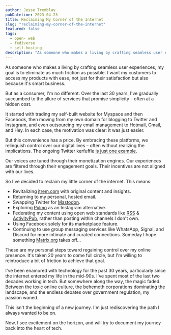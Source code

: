 ```yaml
---
author: Jesse Tremblay
pubDatetime: 2023-04-23
title: Reclaiming My Corner of the Internet
slug: "reclaiming-my-corner-of-the-internet"
featured: false
tags:
  - open- web
  - fediverse
  - self-hosting
description: "As someone who makes a living by crafting seamless user experiences, my goal is to eliminate as much friction as possible. I want my customers to access my products with ease, not just for their satisfaction but also because it's smart business."
---
```


As someone who makes a living by crafting seamless user experiences, my goal is to eliminate as much friction as possible. I want my customers to access my products with ease, not just for their satisfaction but also because it's smart business.

But as a consumer, I'm no different. Over the last 30 years, I've gradually succumbed to the allure of services that promise simplicity – often at a hidden cost.

It started with trading my self-built website for Myspace and then Facebook, then moving from my own domain for blogging to Twitter and Instagram, and even outsourcing my email management to Hotmail, Gmail, and Hey. In each case, the motivation was clear: it was just easier.

But this convenience has a price. By embracing these platforms, we relinquish control over our digital lives – often without realizing the implications. The ongoing Twitter kerfuffle [is just one example](https://www.npr.org/2022/12/15/1143291081/twitter-suspends-journalists-elon-musk-jet).

Our voices are tuned through their monetization engines. Our experiences are filtered through their engagement goals. Their incentives are not aligned with our lives.

So I've decided to reclaim my little corner of the internet. This means:

- Revitalizing [jtrem.com](jtrem.com) with original content and insights.
- Returning to my personal, hosted email.
- Swapping Twitter for [Mastodon](https://jtrem.me/@jesse).
- Exploring [Pxlmo](https://pxlmo.com/Jtrem) as an Instagram alternative.
- Federating my content using open web standards like [RSS](https://www.rssboard.org/rss-specification) & [ActivityPub](https://www.w3.org/TR/activitypub/), rather than posting within channels I don't own.
- Using Facebook solely for its marketplace feature.
- Continuing to use group messaging services like WhatsApp, Signal, and Discord for more intimate and curated connections. Someday I hope something [Matrix.org](https://matrix.org/) takes off...

These are my personal steps toward regaining control over my online presence. It's taken 20 years to come full circle, but I'm willing to reintroduce a bit of friction to achieve that goal.

I've been enamored with technology for the past 30 years, particularly since the internet entered my life in the mid-90s. I've spent most of the last two decades working in tech. But somewhere along the way, the magic faded. Between the toxic online culture, the behemoth corporations dominating the landscape, and the endless debates over government regulation, my passion waned.

This isn't the beginning of a new journey. I'm just rediscovering the path I always wanted to be on.

Now, I see excitement on the horizon, and will try to document my journey back into the heart of tech.
